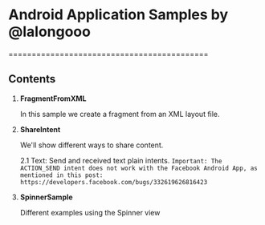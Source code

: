 # Android Application Samples by @lalongooo
===========================================

<h2>Contents</h2>

1. **FragmentFromXML**
	
	In this sample we create a fragment from an XML layout file.


2. **ShareIntent**
	
	We'll show different ways to share content.

	2.1 Text: Send and received text plain intents.
	`Important: The ACTION_SEND intent does not work with the Facebook Android App, as mentioned in this post: https://developers.facebook.com/bugs/332619626816423`

2. **SpinnerSample**

	Different examples using the Spinner view